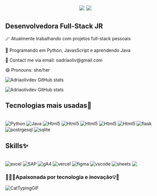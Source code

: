 <h1 align="center">
   <img src="https://readme-typing-svg.herokuapp.com/?font=Righteous&size=35&center=true&vCenter=true&width=600&height=70&duration=5000&lines=Olá+👋,+bem-vindo+ao+meu+GitHub!;&color=FF1493" />
   <img src="https://readme-typing-svg.herokuapp.com/?font=Righteous&size=35&center=true&vCenter=true&width=600&height=70&duration=5000&lines=Sou+Adriane+Oliveira+☺️;&color=FF1493" />
</h1>


<h2>Desenvolvedora Full-Stack JR</h2>


<p> 🪄 Atualmente trabalhando com projetos full-stack pessoais</p>
<p>🌱 Programando em Python, JavasScript e aprendendo Java</p>
<p> 📧 Contact me via email: oadriaoliv@gmail.com</p>
<p>😄 Pronouns: she/her</p>


![Adriaolivdev GitHub stats](https://github-readme-stats.vercel.app/api?username=adriolivdev&show_icons=true&theme=monokai)

![Adriaolivdev GitHub stats](https://github-readme-stats.vercel.app/api/top-langs/?username=adriolivdev&hide=HTML&langs_count=8&layout=compact&theme=monokai&border_radius=10&size_weight=0.5&count_weight=0.5&exclude_repo=github-readme-stats)



<h2> Tecnologias mais usadas🚀</h2>

<div style="display: inline_block"><br/>
<img align="center"alt="Python" src=https://img.shields.io/badge/Python-3776AB?style=for-the-badge&logo=python&logoColor=white />
<img align="center" alt="Java" src=https://img.shields.io/badge/Java-ED8B00?style=for-the-badge&logo=openjdk&logoColor=white/>
<img align="center"alt="Html5" src=https://img.shields.io/badge/MySQL-00000F?style=for-the-badge&logo=mysql&logoColor=white />
<img align="center"alt="Html5" src=https://img.shields.io/badge/HTML5-E34F26?style=for-the-badge&logo=html5&logoColor=white />
<img align="center"alt="Html5" src=https://img.shields.io/badge/CSS3-1572B6?style=for-the-badge&logo=css3&logoColor=white />
<img align="center"alt="Html5" src=https://img.shields.io/badge/Django-092E20?style=for-the-badge&logo=django&logoColor=white />
<img align="center"alt="Html5" src=https://img.shields.io/badge/Microsoft_Office-D83B01?style=for-the-badge&logo=microsoft-office&logoColor=white/>
<img align="center" alt="flask" src=https://img.shields.io/badge/Flask-000000?style=for-the-badge&logo=flask&logoColor=white />
<img align="center" alt="postrgesql" src=https://img.shields.io/badge/PostgreSQL-316192?style=for-the-badge&logo=postgresql&logoColor=white />
<img align="center" alt="sqlite" src=https://img.shields.io/badge/SQLite-07405E?style=for-the-badge&logo=sqlite&logoColor=white/>
</div>


 <h2>Skills✨</h2>
<div style="display:inline_block"><br>
<img align="center" alt="excel" src=https://img.shields.io/badge/Microsoft_Excel-217346?style=for-the-badge&logo=microsoft-excel&logoColor=white/>
<img align="center" alt="SAP" src=https://img.shields.io/badge/SAP-0FAAFF?style=for-the-badge&logo=sap&logoColor=white/>
<img align="center" alt="gA4" src=https://img.shields.io/badge/Google%20Analytics-E37400?style=for-the-badge&logo=google%20analytics&logoColor=white/>
<img align="center" alt="vercel" src=https://img.shields.io/badge/Vercel-000000?style=for-the-badge&logo=vercel&logoColor=white/>
<img align="center" alt="figma" src=https://img.shields.io/badge/Figma-F24E1E?style=for-the-badge&logo=figma&logoColor=white/>
<img align="center" alt="vscode" src=https://img.shields.io/badge/Visual_Studio_Code-0078D4?style=for-the-badge&logo=visual%20studio%20code&logoColor=white/>
<img align="center" alt="sheets" src=https://img.shields.io/badge/Google%20Sheets-34A853?style=for-the-badge&logo=google-sheets&logoColor=white/>
<img align="center" alt"JIRA" src=https://img.shields.io/badge/Jira-0052CC?style=for-the-badge&logo=Jira&logoColor=white/>

  
### 👩🏼‍🚀Apaixonada por tecnologia e inovação💡🌟
![CatTypingGIF](https://github.com/user-attachments/assets/30461076-6cbb-4913-a677-9c18548a270a)







